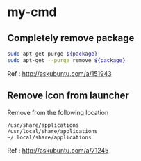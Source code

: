 # my-cmd

## Completely remove package

```bash
sudo apt-get purge ${package}
sudo apt-get --purge remove ${package}
```

Ref : http://askubuntu.com/a/151943

## Remove icon from launcher

Remove from the following location

```
/usr/share/applications
/usr/local/share/applications
~/.local/share/applications
```

Ref : http://askubuntu.com/a/71245
